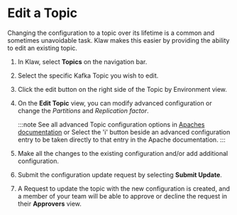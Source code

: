 # Edit a Topic

Changing the configuration to a topic over its lifetime is a common
and sometimes unavoidable task. Klaw makes this easier by providing the
ability to edit an existing topic.

1. In Klaw, select **Topics** on the navigation bar.
2. Select the specific Kafka Topic you wish to edit.
3. Click the edit button on the right side of the Topic by Environment
   view.
4. On the **Edit Topic** view, you can modify advanced configuration or
   change the _Partitions_ and _Replication factor_.

   :::note
   See all advanced Topic configuration options in [Apaches documentation](https://kafka.apache.org/documentation/#topicconfigs) or Select the 'i' button beside an advanced configuration entry to be taken directly to that entry in the Apache documentation.
   :::

5. Make all the changes to the existing configuration and/or add additional
   configuration.
6. Submit the configuration update request by selecting **Submit
   Update**.
7. A Request to update the topic with the new configuration is created,
   and a member of your team will be able to approve or decline the
   request in their **Approvers** view.
